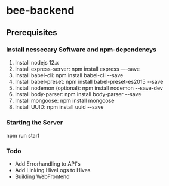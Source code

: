 # bee-backend

## Prerequisites
### Install nessecary Software and npm-dependencys
1. Install nodejs 12.x
2. Install express-server: npm install express —-save
3. Install babel-cli: npm install babel-cli --save
4. Install babel-preset: npm install babel-preset-es2015 --save
5. Install nodemon (optional): npm install nodemon --save-dev
6. Install body-parser: npm install body-parser --save
7. Install mongoose: npm install mongoose
8. Install UUID: npm install uuid --save

### Starting the Server
npm run start

### Todo
* Add Errorhandling to API's
* Add Linking HiveLogs to Hives
* Building WebFrontend
